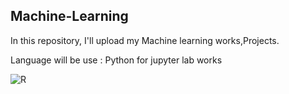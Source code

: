 ## Machine-Learning
In this repository, I'll upload my Machine learning works,Projects.

Language will be use : Python for jupyter lab works  

![R](https://github.com/IshtishadAlamTishad/Machine-Learning/assets/96460346/60b30a93-f5b9-4209-ad8f-ecf7fd08117b)
